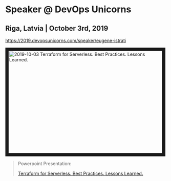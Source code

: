 # Speaker @ DevOps Unicorns

## Riga, Latvia | October 3rd, 2019
https://2019.devopsunicorns.com/speaker/eugene-istrati

<a href="http://www.youtube.com/watch?feature=player_embedded&v=a52L8j75YO0"
  target="_blank"><img src="http://img.youtube.com/vi/a52L8j75YO0/0.jpg"
  alt="2019-10-03 Terraform for Serverless. Best Practices. Lessons Learned."
  width="480" height="320" border="10" /></a>

> Powerpoint Presentation: 
>
> [Terraform for Serverless. Best Practices. Lessons Learned.](https://www.slideshare.net/mitocgroup/terraform-for-serverless-best-practices-lessons-learned-179336465)
